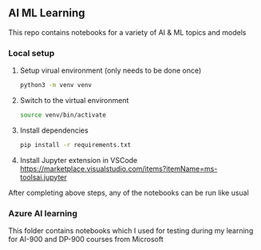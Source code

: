 ## AI ML Learning

This repo contains notebooks for a variety of AI & ML topics and models


### Local setup

1. Setup virual environment (only needs to be done once)

   ```bash
   python3 -m venv venv
   ```

2. Switch to the virtual environment

   ```bash
   source venv/bin/activate
   ```

3. Install dependencies

   ```bash
   pip install -r requirements.txt
   ```

4. Install Jupyter extension in VSCode https://marketplace.visualstudio.com/items?itemName=ms-toolsai.jupyter

After completing above steps, any of the notebooks can be run like usual

### Azure AI learning

This folder contains notebooks which I used for testing during my learning for AI-900 and DP-900 courses from Microsoft


